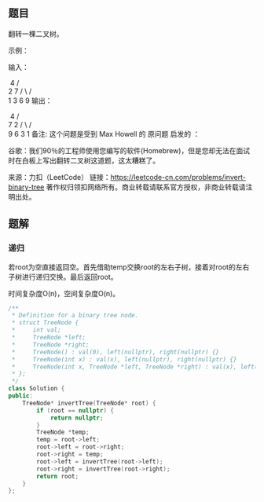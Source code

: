 ## 题目

翻转一棵二叉树。

示例：

输入：

​    4
   /   \
  2     7
 / \   / \
1   3 6   9
输出：

​     4
   /   \
  7     2
 / \   / \
9   6 3   1
备注:
这个问题是受到 Max Howell 的 原问题 启发的 ：

谷歌：我们90％的工程师使用您编写的软件(Homebrew)，但是您却无法在面试时在白板上写出翻转二叉树这道题，这太糟糕了。

来源：力扣（LeetCode）
链接：https://leetcode-cn.com/problems/invert-binary-tree
著作权归领扣网络所有。商业转载请联系官方授权，非商业转载请注明出处。

## 题解

### 递归

若root为空直接返回空。首先借助temp交换root的左右子树，接着对root的左右子树进行递归交换。最后返回root。

时间复杂度O(n)，空间复杂度O(n)。

```c++
/**
 * Definition for a binary tree node.
 * struct TreeNode {
 *     int val;
 *     TreeNode *left;
 *     TreeNode *right;
 *     TreeNode() : val(0), left(nullptr), right(nullptr) {}
 *     TreeNode(int x) : val(x), left(nullptr), right(nullptr) {}
 *     TreeNode(int x, TreeNode *left, TreeNode *right) : val(x), left(left), right(right) {}
 * };
 */
class Solution {
public:
    TreeNode* invertTree(TreeNode* root) {
        if (root == nullptr) {
            return nullptr;
        }
        TreeNode *temp;
        temp = root->left;
        root->left = root->right;
        root->right = temp;
        root->left = invertTree(root->left);
        root->right = invertTree(root->right);
        return root;
    }
};
```

